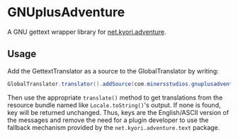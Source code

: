 # GNUplusAdventure

A GNU gettext wrapper library for [net.kyori.adventure](https://github.com/KyoriPowered/adventure).

## Usage

Add the GettextTranslator as a source to the GlobalTranslator by writing:

```java
GlobalTranslator.translator().addSource(com.minersstudios.gnuplusadventure.GettextTranslator);
```

Then use the appropriate `translate()` method to get translations from the resource
bundle named like `Locale.toString()`'s output. If none is found, key will be
returned unchanged. Thus, keys are the English/ASCII version of the messages
and remove the need for a plugin developer to use the fallback mechanism provided by
the `net.kyori.adventure.text` package.
